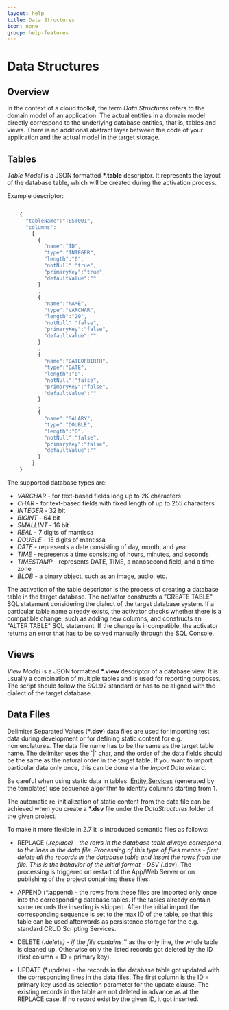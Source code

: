```yaml
---
layout: help
title: Data Structures
icon: none
group: help-features
---
```


Data Structures
===

Overview
---


In the context of a cloud toolkit, the term *Data Structures* refers to the domain model of an application. The actual entities in a domain model directly correspond to the underlying database entities, that is, tables and views. There is no additional abstract layer between the code of your application and the actual model in the target storage.

Tables
---

*Table Model* is a JSON formatted **\*.table** descriptor. It represents the layout of the database table, which will be created during the activation process.

Example descriptor:

```javascript

	{
	  "tableName":"TEST001",
	  "columns":
	    [
	      {
	        "name":"ID",
	        "type":"INTEGER",
	        "length":"0",
	        "notNull":"true",
	        "primaryKey":"true",
	        "defaultValue":""
	      }
	      ,
	      {
	        "name":"NAME",
	        "type":"VARCHAR",
	        "length":"20",
	        "notNull":"false",
	        "primaryKey":"false",
	        "defaultValue":""
	      }
	      ,
	      {
	        "name":"DATEOFBIRTH",
	        "type":"DATE",
	        "length":"0",
	        "notNull":"false",
	        "primaryKey":"false",
	        "defaultValue":""
	      }
	      ,
	      {
	        "name":"SALARY",
	        "type":"DOUBLE",
	        "length":"0",
	        "notNull":"false",
	        "primaryKey":"false",
	        "defaultValue":""
	      }
	    ]
	}
```

The supported database types are:

*	*VARCHAR*     - for text-based fields long up to 2K characters
*	*CHAR*        - for text-based fields with fixed length of up to 255 characters
*	*INTEGER*     - 32 bit
*	*BIGINT*      - 64 bit
*	*SMALLINT*    - 16 bit
*	*REAL*        - 7 digits of mantissa
*	*DOUBLE*      - 15 digits of mantissa
*	*DATE*        - represents a date consisting of day, month, and year
*	*TIME*        - represents a time consisting of hours, minutes, and seconds
*	*TIMESTAMP*   - represents DATE,  TIME, a nanosecond field, and a time zone
*	*BLOB*        - a binary object, such as an image, audio, etc.

The activation of the table descriptor is the process of creating a database table in the target database. The activator constructs a "CREATE TABLE" SQL statement considering the dialect of the target database system. If a particular table name already exists, the activator checks whether there is a compatible change, such as adding new columns, and constructs an "ALTER TABLE" SQL statement. If the change is incompatible, the activator returns an error that has to be solved manually through the SQL Console.

Views
---

*View Model* is a JSON formatted **\*.view** descriptor of a database view. It is usually a combination of multiple tables and is used for reporting purposes. The script should follow the SQL92 standard or has to be aligned with the dialect of the target database.

Data Files
---

Delimiter Separated Values (**\*.dsv**) data files are used for importing test data during development or for defining static content for e.g. nomenclatures. The data file name has to be the same as the target table name. The delimiter uses the \`|\` char, and the order of the data fields should be the same as the natural order in the target table. If you want to import particular data only once, this can be done via the *Import Data* wizard.

Be careful when using static data in tables. [Entity Services](entity_service.html) (generated by the templates) use sequence algorithm to identity columns starting from **1**.

The automatic re-initialization of static content from the data file can be achieved when you create a **\*.dsv** file under the *DataStructures* folder of the given project.

To make it more flexible in 2.7 it is introduced semantic files as follows:

* REPLACE (*.replace) - the rows in the database table always correspond to the lines in the data file. Processing of this type of files means - first delete all the records in the database table and insert the rows from the file. This is the behavior of the initial format - DSV (*.dsv). The processing is triggered on restart of the App/Web Server or on publishing of the project containing these files.

* APPEND (*.append) - the rows from these files are imported only once into the corresponding database tables. If the tables already contain some records the inserting is skipped. After the initial import the corresponding sequence is set to the max ID of the table, so that this table can be used afterwards as persistence storage for the e.g. standard CRUD Scripting Services.

* DELETE (*.delete) - if the file contains '*' as the only line, the whole table is cleaned up. Otherwise only the listed records got deleted by the ID (first column = ID = primary key).

* UPDATE (*.update) - the records in the database table got updated with the corresponding lines in the data files. The first column is the ID = primary key used as selection parameter for the update clause. The existing records in the table are not deleted in advance as at the REPLACE case. If no record exist by the given ID, it got inserted. 



